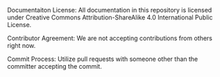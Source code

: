 Documentaiton License:
All documentation in this repository is licensed under Creative Commons Attribution-ShareAlike 4.0 International Public License.

Contributor Agreement:
We are not accepting contributions from others right now.

Commit Process:
Utilize pull requests with someone other than the committer accepting the commit.
